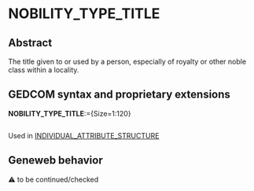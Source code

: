 ﻿# NOBILITY_TYPE_TITLE
## Abstract
The title given to or used by a person, especially of royalty or other noble class within a locality.


## GEDCOM syntax and proprietary extensions

**NOBILITY_TYPE_TITLE**:={Size=1:120}
<pre>
</pre>
Used in <a href=Ged.INDIVIDUAL_ATTRIBUTE_STRUCTURE.md>INDIVIDUAL_ATTRIBUTE_STRUCTURE</a><br />


## Geneweb behavior



:warning: to be continued/checked

